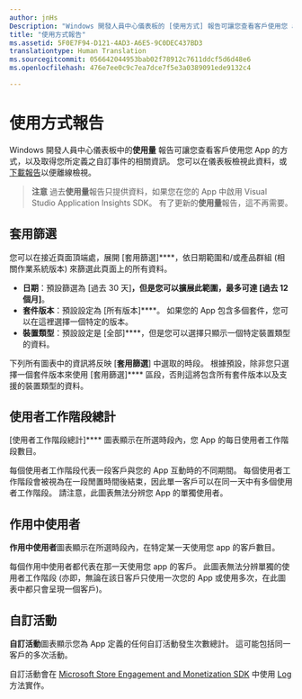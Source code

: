 ```yaml
---
author: jnHs
Description: "Windows 開發人員中心儀表板的 [使用方式] 報告可讓您查看客戶使用您 app 的方式。"
title: "使用方式報告"
ms.assetid: 5F0E7F94-D121-4AD3-A6E5-9C0DEC437BD3
translationtype: Human Translation
ms.sourcegitcommit: 056642044953bab02f78912c7611ddcf5d6d48e6
ms.openlocfilehash: 476e7ee0c9c7ea7dce7f5e3a0389091ede9132c4

---
```


# 使用方式報告


Windows 開發人員中心儀表板中的**使用量** 報告可讓您查看客戶使用您 App 的方式，以及取得您所定義之自訂事件的相關資訊。 您可以在儀表板檢視此資料，或[下載報告](download-analytic-reports.md)以便離線檢視。

> **注意** 過去**使用量**報告只提供資料，如果您在您的 App 中啟用 Visual Studio Application Insights SDK。 有了更新的**使用量**報告，這不再需要。

## 套用篩選


您可以在接近頁面頂端處，展開 [套用篩選]****，依日期範圍和/或產品群組 (相關作業系統版本) 來篩選此頁面上的所有資料。

-   **日期**：預設篩選為 [過去 30 天]****，但是您可以擴展此範圍，最多可達 [過去 12 個月]****。
-   **套件版本**：預設設定為 [所有版本]****。 如果您的 App 包含多個套件，您可以在這裡選擇一個特定的版本。
-   **裝置類型**：預設設定是 [全部]****，但是您可以選擇只顯示一個特定裝置類型的資料。

下列所有圖表中的資訊將反映 [**套用篩選**] 中選取的時段。 根據預設，除非您只選擇一個套件版本來使用 [套用篩選]**** 區段，否則這將包含所有套件版本以及支援的裝置類型的資料。

## 使用者工作階段總計

[使用者工作階段總計]**** 圖表顯示在所選時段內，您 App 的每日使用者工作階段數目。

每個使用者工作階段代表一段客戶與您的 App 互動時的不同期間。 每個使用者工作階段會被視為在一段閒置時間後結束，因此單一客戶可以在同一天中有多個使用者工作階段。 請注意，此圖表無法分辨您 App 的單獨使用者。

## 作用中使用者

**作用中使用者**圖表顯示在所選時段內，在特定某一天使用您 app 的客戶數目。

每個作用中使用者都代表在那一天使用您 app 的客戶。 此圖表無法分辨單獨的使用者工作階段 (亦即，無論在該日客戶只使用一次您的 App 或使用多次，在此圖表中都只會呈現一個客戶)。

## 自訂活動

**自訂活動**圖表顯示您為 App 定義的任何自訂活動發生次數總計。 這可能包括同一客戶的多次活動。

自訂活動會在 [Microsoft Store Engagement and Monetization SDK](../monetize/monetize-your-app-with-the-microsoft-store-engagement-and-monetization-sdk.md) 中使用 [Log](https://msdn.microsoft.com/library/windows/apps/microsoft.services.store.engagement.storeservicescustomevents.log.aspx) 方法實作。



 







<!--HONumber=Jun16_HO4-->


